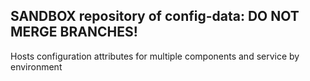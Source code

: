 ## SANDBOX repository of config-data: DO NOT MERGE BRANCHES!


Hosts configuration attributes for multiple components and service by environment


